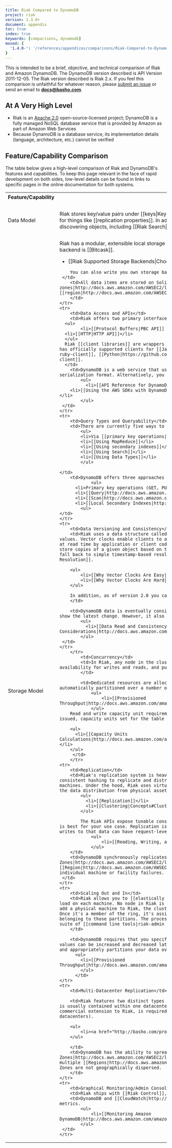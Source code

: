 ```yaml
---
title: Riak Compared to DynamoDB
project: riak
version: 1.3.0+
document: appendix
toc: true
index: true
keywords: [comparisons, dynamodb]
moved: {
  '1.4.0-': '/references/appendices/comparisons/Riak-Compared-to-DynamoDB'
}
---
```


This is intended to be a brief, objective, and technical comparison of
Riak and Amazon DynamoDB. The DynamoDB version described is API Version
2011-12-05. The Riak version described is Riak 2.x. If you feel this
comparison is unfaithful for whatever reason, please [submit an issue](https://github.com/basho/basho_docs/issues/new)
or send an email to **docs@basho.com**.

## At A Very High Level

* Riak is an [Apache 2.0](http://www.apache.org/licenses/LICENSE-2.0.html) open-source-licensed project; DynamoDB is a fully managed NoSQL database service that is provided by Amazon as part of Amazon Web Services
* Because DynamoDB is a database service, its implementation details (language, architecture, etc.) cannot be verified

## Feature/Capability Comparison

The table below gives a high-level comparison of Riak and DynamoDB's
features and capabilities. To keep this page relevant in the face of
rapid development on both sides, low-level details can be found in links
to specific pages in the online documentation for both systems.

<table>
    <tr>
        <th WIDTH="15%">Feature/Capability</th>
        <th WIDTH="42%">Riak</th>
        <th WIDTH="43%">DynamoDB</th>
    </tr>
    <tr>
        <td>Data Model</td>
        <td>Riak stores key/value pairs under [[keys|Keys and Objects]] in [[buckets]]. [[Using bucket types]] you can set bucket-level configurations for things like [[replication properties]]. In addition to basic [[key/value lookup|Key/Value Modeling]], Riak has a variety of features for discovering objects, including [[Riak Search|Using Search]] and [[secondary indexes|Using Secondary Indexes]].</td>
        <td>DynamoDB's data model contains tables, items, and attributes. A database is a collection of tables. A table is a collection of items and each item is a collection of attributes.
            <ul>
              <li>[[DynamoDB Data Model|http://docs.aws.amazon.com/amazondynamodb/latest/developerguide/DataModel.html]]</li>
            </ul>
        </td>
    </tr>
    <tr>
        <td>Storage Model</td>
        <td>Riak has a modular, extensible local storage system that lets you plug in a backend store of your choice to suit your use case. The default backend is [[Bitcask]].
            <ul>
              <li>[[Riak Supported Storage Backends|Choosing a Backend]]</li>
            </ul>

        You can also write you own storage backend for Riak using our [[backend API|Backend API]].
     </td>
        <td>All data items are stored on Solid State Disks (SSDs) and replicated across multiple [[availability zones|http://docs.aws.amazon.com/AWSEC2/latest/UserGuide/using-regions-availability-zones.html]] within a [[region|http://docs.aws.amazon.com/AWSEC2/latest/UserGuide/using-regions-availability-zones.html]].
        </td>
    </tr>
    <tr>
        <td>Data Access and APIs</td>
        <td>Riak offers two primary interfaces (in addition to raw Erlang access):
      <ul>
            <li>[[Protocol Buffers|PBC API]] (strongly recommended)</li>
      <li>[[HTTP|HTTP API]]</li>
      </ul>
      Riak [[client libraries]] are wrappers around these APIs, and client support exists for dozens of languages. Basho currently has officially supported clients for [[Java|https://github.com/basho/riak-java-client]], [[Ruby|https://github.com/basho/riak-ruby-client]], [[Python|https://github.com/basho/riak-python-client]], and [[Erlang|https://github.com/basho/riak-erlang-client]].
      </td>
        <td>DynamoDB is a web service that uses HTTP as a transport and JavaScript Object Notation (JSON) as a message serialization format. Alternatively, you can use AWS SDKs that wrap the DynamoDB API calls.
            <ul>
              <li>[[API Reference for DynamoDB|http://docs.aws.amazon.com/amazondynamodb/latest/developerguide/API.html]]</li>
        <li>[[Using the AWS SDKs with DynamoDB|http://docs.aws.amazon.com/amazondynamodb/latest/developerguide/UsingAWSSDK.html]]</li>
            </ul>
     </td>
    </tr>
    <tr>
        <td>Query Types and Queryability</td>
        <td>There are currently five ways to query data in Riak:
            <ul>
            <li>Via [[primary key operations|The Basics]] (GET, PUT, DELETE, UPDATE)</li>
            <li>[[Using MapReduce]]</li>
            <li>[[Using secondary indexes]]</li>
            <li>[[Using Search]]</li>
            <li>[[Using Data Types]]</li>
            </ul>

    </td>
        <td>DynamoDB offers three approaches to quering data:
                <ul>
          <li>Primary key operations (GET, PUT, DELETE, UPDATE)</li>
          <li>[[Query|http://docs.aws.amazon.com/amazondynamodb/latest/developerguide/queryingdynamodb.html]]</li>
          <li>[[Scan|http://docs.aws.amazon.com/amazondynamodb/latest/developerguide/scandynamodb.html]]</li>
          <li>[[Local Secondary Indexes|http://docs.aws.amazon.com/amazondynamodb/latest/developerguide/LSI.html]]</li>
            <ul>
    </td>
    </tr>
    <tr>
        <td>Data Versioning and Consistency</td>
        <td>Riak uses a data structure called a [[vector clock|Vector Clocks]] to reason about causality and staleness of stored values. Vector clocks enable clients to always write to the database in exchange for consistency conflicts being resolved either at read time by application or client code or by Riak's [[active anti-entropy]] subsystem. Vector clocks can be configured to store copies of a given object based on the size and age of that object. There is also an option to disable vector clocks and fall back to simple timestamp-based resolution, known as [[last write wins|Conflict Resolution#Client-and-Server-side-Conflict-Resolution]].

        <ul>
            <li>[[Why Vector Clocks Are Easy|http://basho.com/blog/technical/2010/01/29/why-vector-clocks-are-easy/]]</li>
            <li>[[Why Vector Clocks Are Hard|http://basho.com/blog/technical/2010/04/05/why-vector-clocks-are-hard/]]</li>
        </ul>
        
        In addition, as of version 2.0 you can use Riak in a [[strongly consistent|Strong Consistency]] fashion.
        </td>

        <td>DynamoDB data is eventually consistent, meaning that your read request immediately after a write operation might not show the latest change. However, it also offers you the option to request the most up-to-date version of the data.
            <ul>
              <li>[[Data Read and Consistency Considerations|http://docs.aws.amazon.com/amazondynamodb/latest/developerguide/APISummary.html]]</li>
            </ul>
     </td>
    </tr>
        </tr>
            <td>Concurrency</td>
            <td>In Riak, any node in the cluster can coordinate a read/write operation for any other node. Riak stresses availability for writes and reads, and puts the burden of resolution on the client at read time.
            </td>

            <td>Dedicated resources are allocated to your table (tunable via API) to meet performance requirements, and data is automatically partitioned over a number of servers to meet request capacity.
                <ul>
                    <li>[[Provisioned Throughput|http://docs.aws.amazon.com/amazondynamodb/latest/developerguide/ProvisionedThroughputIntro.html]]
                </ul>
        Read and write capacity unit requirements are set at table creation time. When requests such as get, update or delete are issued, capacity units set for the table are consumed.

        <ul>
          <li>[[Capacity Units Calculations|http://docs.aws.amazon.com/amazondynamodb/latest/developerguide/WorkingWithDDTables.html#CapacityUnitCalculations]]</li>
        </ul>
         </td>
        </tr>
    <tr>
        <td>Replication</td>
        <td>Riak's replication system is heavily influenced by the Dynamo Paper and Dr. Eric Brewer's CAP Theorem. Riak uses consistent hashing to replicate and distribute N copies of each value around a Riak cluster composed of any number of physical machines. Under the hood, Riak uses virtual nodes to handle the distribution and dynamic rebalancing of data, thus decoupling the data distribution from physical assets.
            <ul>
              <li>[[Replication]]</li>
              <li>[[Clustering|Concepts#Clustering]]</li>
            </ul>

            The Riak APIs expose tunable consistency and availability parameters that let you select which level of configuration is best for your use case. Replication is configurable at the bucket level when first storing data in Riak. Subsequent reads and writes to that data can have request-level parameters.
                <ul>
                    <li>[[Reading, Writing, and Updating Data|Concepts#Reading, Writing, and Updating Data]]</li>
                </ul>
        </td>
        <td>DynamoDB synchronously replicates your data across multiple [[Availability Zones|http://docs.aws.amazon.com/AWSEC2/latest/UserGuide/using-regions-availability-zones.html]] within a [[Region|http://docs.aws.amazon.com/AWSEC2/latest/UserGuide/using-regions-availability-zones.html]] to help protect data against individual machine or facility failures.
     </td>
    </tr>
    <tr>
        <td>Scaling Out and In</td>
        <td>Riak allows you to [[elastically grow and shrink|Adding and Removing Nodes]] your cluster while evenly balancing the load on each machine. No node in Riak is special or has any particular role. In other words, all nodes are masterless. When you add a physical machine to Riak, the cluster is made aware of its membership via gossiping of [[ring state|Clusters#the-ring]]. Once it's a member of the ring, it's assigned an equal percentage of the partitions and subsequently takes ownership of the data belonging to those partitions. The process for removing a machine is the inverse of this. Riak also ships with a comprehensive suite of [[command line tools|riak-admin Command Line]] to help make node operations simple and straightforward.
        </td>

        <td>DynamoDB requires that you specify your required read and write throughput values when you create a table – throughput values can be increased and decreased later as access requirements change. This is used to reserve sufficient hardware resources and appropriately partitions your data over multiple servers to meet your throughput requirements.
          <ul>
            <li>[[Provisioned Throughput|http://docs.aws.amazon.com/amazondynamodb/latest/developerguide/ProvisionedThroughputIntro.html]]
            </ul>
          </td>
    </tr>
    <tr>
        <td>Multi-Datacenter Replication</td>

        <td>Riak features two distinct types of [[replication]]. Users can replicate to any number of nodes in one cluster (which is usually contained within one datacenter over a LAN) using the Apache 2.0-licensed database. Riak Enterprise, Basho's commercial extension to Riak, is required for Multi-Datacenter deployments (meaning the ability to run active Riak clusters in N datacenters).

        <ul>
            <li><a href="http://basho.com/products/riak-enterprise/">Riak Enterprise</a></li>
        </ul>

        </td>
        <td>DynamoDB has the ability to spread instances over multiple [[Availability Zones|http://docs.aws.amazon.com/AWSEC2/latest/UserGuide/using-regions-availability-zones.html]] within a Region, but not across multiple [[Regions|http://docs.aws.amazon.com/AWSEC2/latest/UserGuide/using-regions-availability-zones.html]]. Availability Zones are not geographically dispersed.
        </td>
    </tr>
    <tr>
        <td>Graphical Monitoring/Admin Console</td>
        <td>Riak ships with [[Riak Control]], an open source graphical console for monitoring and managing Riak clusters.</td>
        <td>DynamoDB and [[CloudWatch|http://aws.amazon.com/cloudwatch/]] are integrated, which allows you to monitor a variety of metrics.
            <ul>
                <li>[[Monitoring Amazon DynamoDB|http://docs.aws.amazon.com/amazondynamodb/latest/developerguide/MonitoringDynamoDB.html]]</li>
            </ul>
     </td>
    </tr>
</table>
